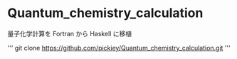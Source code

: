 # Quantum_chemistry_calculation

量子化学計算を Fortran から Haskell に移植

'''
git clone https://github.com/pickiey/Quantum_chemistry_calculation.git
'''
